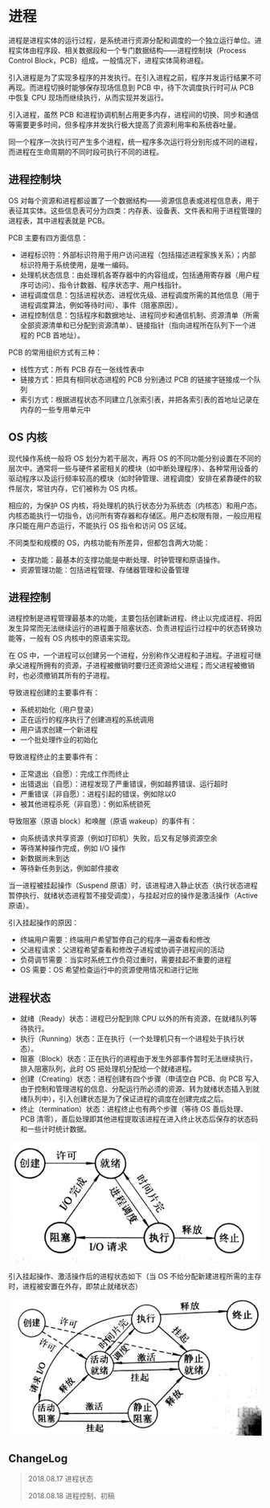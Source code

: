 # 进程

进程是进程实体的运行过程，是系统进行资源分配和调度的一个独立运行单位。进程实体由程序段、相关数据段和一个专门数据结构——进程控制块（Process Control Block，PCB）组成，一般情况下，进程实体简称进程。

引入进程是为了实现多程序的并发执行。在引入进程之前，程序并发运行结果不可再现。而进程切换时能够保存现场信息到 PCB 中，待下次调度执行时可从 PCB 中恢复 CPU 现场而继续执行，从而实现并发运行。

引入进程，虽然 PCB 和进程协调机制占用更多内存，进程间的切换、同步和通信等需要更多时间，但多程序并发执行极大提高了资源利用率和系统吞吐量。

同一个程序一次执行可产生多个进程，统一程序多次运行将分别形成不同的进程，而进程在生命周期的不同时段可执行不同的进程。

## 进程控制块

OS 对每个资源和进程都设置了一个数据结构——资源信息表或进程信息表，用于表征其实体。这些信息表可分为四类：内存表、设备表、文件表和用于进程管理的进程表，其中进程表就是 PCB。

PCB 主要有四方面信息：

- 进程标识符：外部标识符用于用户访问进程（包括描述进程家族关系）；内部标识符用于系统使用，是唯一编码。
- 处理机状态信息：由处理机各寄存器中的内容组成，包括通用寄存器（用户程序可访问）、指令计数器、程序状态字、用户栈指针。
- 进程调度信息：包括进程状态、进程优先级、进程调度所需的其他信息（用于进程调度算法，例如等待时间）、事件（阻塞原因）。
- 进程控制信息：包括程序和数据地址、进程同步和通信机制、资源清单（所需全部资源清单和已分配到资源清单）、链接指针（指向进程所在队列下一个进程的 PCB 首地址）。

PCB 的常用组织方式有三种：

- 线性方式：所有 PCB 存在一张线性表中
- 链接方式：把具有相同状态进程的 PCB 分别通过 PCB 的链接字链接成一个队列
- 索引方式：根据进程状态不同建立几张索引表，并把各索引表的首地址记录在内存的一些专用单元中

## OS 内核

现代操作系统一般将 OS 划分为若干层次，再将 OS 的不同功能分别设置在不同的层次中。通常将一些与硬件紧密相关的模块（如中断处理程序）、各种常用设备的驱动程序以及运行频率较高的模块（如时钟管理、进程调度）安排在紧靠硬件的软件层次，常驻内存，它们被称为 OS 内核。

相应的，为保护 OS 内核，将处理机的执行状态分为系统态（内核态）和用户态。内核态能执行一切指令，访问所有寄存器和存储区。用户态权限有限，一般应用程序只能在用户态运行，不能执行 OS 指令和访问 OS 区域。

不同类型和规模的 OS，内核功能有所差异，但都包含两大功能：

- 支撑功能：最基本的支撑功能是中断处理、时钟管理和原语操作。
- 资源管理功能：包括进程管理、存储器管理和设备管理

## 进程控制

进程控制是进程管理最基本的功能，主要包括创建新进程、终止以完成进程、将因发生异常而无法继续运行的进程置于阻塞状态、负责进程运行过程中的状态转换功能等，一般有 OS 内核中的原语来实现。

在 OS 中，一个进程可以创建另一个进程，分别称作父进程和子进程。子进程可继承父进程所拥有的资源，子进程被撤销时要归还资源给父进程；而父进程被撤销时，也必须撤销其所有的子进程。

导致进程创建的主要事件有：

- 系统初始化（用户登录）
- 正在运行的程序执行了创建进程的系统调用
- 用户请求创建一个新进程
- 一个批处理作业的初始化

导致进程终止的主要事件有：

- 正常退出（自愿）：完成工作而终止
- 出错退出（自愿）：进程发现了严重错误，例如越界错误、运行超时
- 严重错误（非自愿）：进程引起的错误，例如除以0
- 被其他进程杀死（非自愿）：例如系统锁死

导致阻塞（原语 block）和唤醒（原语 wakeup）的事件有：

- 向系统请求共享资源（例如打印机）失败，后又有足够资源空余
- 等待某种操作完成，例如 I/O 操作
- 新数据尚未到达
- 等待新任务到达，例如邮件接收

当一进程被挂起操作（Suspend 原语）时，该进程进入静止状态（执行状态进程暂停执行、就绪状态进程暂不接受调度），与挂起对应的操作是激活操作（Active 原语）。

引入挂起操作的原因：

- 终端用户需要：终端用户希望暂停自己的程序一遍查看和修改
- 父进程请求：父进程希望查看和修改子进程或协调子进程间的活动
- 负荷调节需要：当实时系统工作负荷过重时，需要挂起不重要的进程
- OS 需要：OS 希望检查运行中的资源使用情况和进行记账



## 进程状态

- 就绪（Ready）状态：进程已分配到除 CPU 以外的所有资源，在就绪队列等待执行。
-  执行（Running）状态：正在执行（一个处理机只有一个进程处于执行状态）。
- 阻塞（Block）状态：正在执行的进程由于发生外部事件暂时无法继续执行，排入阻塞队列，此时 OS 把处理机分配给一个就绪进程。
- 创建（Creating）状态：进程创建有四个步骤（申请空白 PCB、向 PCB 写入由于控制和管理进程的信息、分配运行所必须的资源、转为就绪状态插入到就绪队列中），引入创建状态是为了保证进程的调度在创建完成之后。
- 终止（termination）状态：进程终止也有两个步骤（等待 OS 善后处理、PCB 清零），善后处理即其他进程提取该进程在进入终止状态后保存的状态码和一些计时统计数据。

![](s2018-08-17_1.jpg?imageView/2/w/300/p/60)

引入挂起操作、激活操作后的进程状态如下（当 OS 不给分配新建进程所需的主存时，进程被安置在外存，即禁止就绪状态）

![s2018-08-17_2](s2018-08-17_2.jpg)

##  ChangeLog

> 2018.08.17 进程状态
>
> 2018.08.18 进程控制、初稿